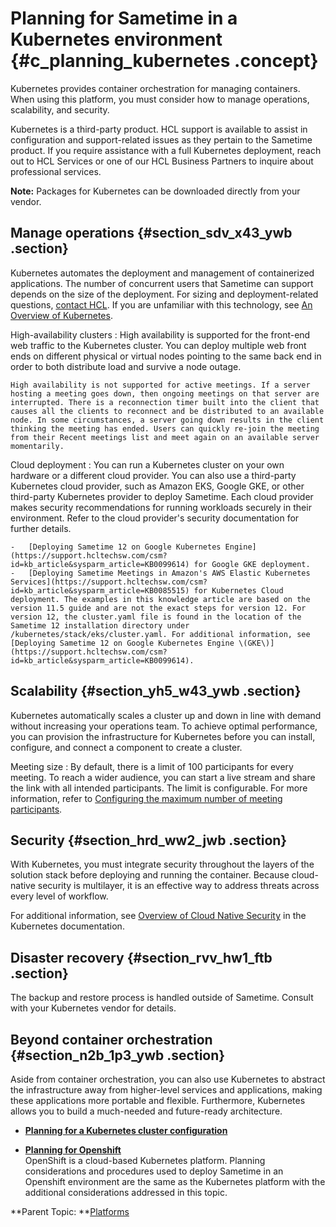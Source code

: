 # Planning for Sametime in a Kubernetes environment {#c_planning_kubernetes .concept}

Kubernetes provides container orchestration for managing containers. When using this platform, you must consider how to manage operations, scalability, and security.

Kubernetes is a third-party product. HCL support is available to assist in configuration and support-related issues as they pertain to the Sametime product. If you require assistance with a full Kubernetes deployment, reach out to HCL Services or one of our HCL Business Partners to inquire about professional services.

**Note:** Packages for Kubernetes can be downloaded directly from your vendor.

## Manage operations {#section_sdv_x43_ywb .section}

Kubernetes automates the deployment and management of containerized applications. The number of concurrent users that Sametime can support depends on the size of the deployment. For sizing and deployment-related questions, [contact HCL](https://volt.myhclsandbox.com/volt-apps/anon/org/app/7fc42e3c-19f4-48df-87fc-09d0ac7c3296/launch/index.html?form=F_Form1). If you are unfamiliar with this technology, see [An Overview of Kubernetes](https://www.hcltech.com/blogs/overview-kubernetes).

High-availability clusters
:   High availability is supported for the front-end web traffic to the Kubernetes cluster. You can deploy multiple web front ends on different physical or virtual nodes pointing to the same back end in order to both distribute load and survive a node outage.

    High availability is not supported for active meetings. If a server hosting a meeting goes down, then ongoing meetings on that server are interrupted. There is a reconnection timer built into the client that causes all the clients to reconnect and be distributed to an available node. In some circumstances, a server going down results in the client thinking the meeting has ended. Users can quickly re-join the meeting from their Recent meetings list and meet again on an available server momentarily.

Cloud deployment
:   You can run a Kubernetes cluster on your own hardware or a different cloud provider. You can also use a third-party Kubernetes cloud provider, such as Amazon EKS, Google GKE, or other third-party Kubernetes provider to deploy Sametime. Each cloud provider makes security recommendations for running workloads securely in their environment. Refer to the cloud provider's security documentation for further details.

    -   [Deploying Sametime 12 on Google Kubernetes Engine](https://support.hcltechsw.com/csm?id=kb_article&sysparm_article=KB0099614) for Google GKE deployment.
    -   [Deploying Sametime Meetings in Amazon's AWS Elastic Kubernetes Services](https://support.hcltechsw.com/csm?id=kb_article&sysparm_article=KB0085515) for Kubernetes Cloud deployment. The examples in this knowledge article are based on the version 11.5 guide and are not the exact steps for version 12. For version 12, the cluster.yaml file is found in the location of the Sametime 12 installation directory under /kubernetes/stack/eks/cluster.yaml. For additional information, see [Deploying Sametime 12 on Google Kubernetes Engine \(GKE\)](https://support.hcltechsw.com/csm?id=kb_article&sysparm_article=KB0099614).

## Scalability {#section_yh5_w43_ywb .section}

Kubernetes automatically scales a cluster up and down in line with demand without increasing your operations team. To achieve optimal performance, you can provision the infrastructure for Kubernetes before you can install, configure, and connect a component to create a cluster.

Meeting size
:   By default, there is a limit of 100 participants for every meeting. To reach a wider audience, you can start a live stream and share the link with all intended participants. The limit is configurable. For more information, refer to [Configuring the maximum number of meeting participants](meetings_configuring_max.md).

## Security {#section_hrd_ww2_jwb .section}

With Kubernetes, you must integrate security throughout the layers of the solution stack before deploying and running the container. Because cloud-native security is multilayer, it is an effective way to address threats across every level of workflow.

For additional information, see [Overview of Cloud Native Security](https://kubernetes.io/docs/concepts/security/overview/) in the Kubernetes documentation.

## Disaster recovery {#section_rvv_hw1_ftb .section}

The backup and restore process is handled outside of Sametime. Consult with your Kubernetes vendor for details.

## Beyond container orchestration {#section_n2b_1p3_ywb .section}

Aside from container orchestration, you can also use Kubernetes to abstract the infrastructure away from higher-level services and applications, making these applications more portable and flexible. Furthermore, Kubernetes allows you to build a much-needed and future-ready architecture.

-   **[Planning for a Kubernetes cluster configuration](c_planning_kubernetes_cluster.md)**  

-   **[Planning for Openshift](c_planning_openshift.md)**  
OpenShift is a cloud-based Kubernetes platform. Planning considerations and procedures used to deploy Sametime in an Openshift environment are the same as the Kubernetes platform with the additional considerations addressed in this topic.

**Parent Topic:  **[Platforms](c_planning_platforms.md)

